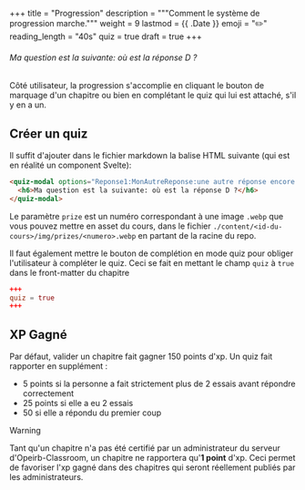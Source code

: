 +++
title = "Progression"
description = """Comment le système de progression marche."""
weight = 9
lastmod = {{ .Date }}
emoji = "✏️"
reading_length = "40s"
quiz = true
draft = true
+++

<quiz-modal options="Reponse1:MonAutreReponse:une autre réponse encore:réponse D" answer="réponse D" prize="1">
  <h6>Ma question est la suivante: où est la réponse D ?</h6>
</quiz-modal>

Côté utilisateur, la progression s'accomplie en cliquant le bouton de marquage
d'un chapitre ou bien en complétant le quiz qui lui est attaché, s'il y en a un.

## Créer un quiz

Il suffit d'ajouter dans le fichier markdown la balise HTML suivante (qui est
en réalité un component Svelte):

```md
<quiz-modal options="Reponse1:MonAutreReponse:une autre réponse encore:réponse D" answer="réponse D" prize="1">
  <h6>Ma question est la suivante: où est la réponse D ?</h6>
</quiz-modal>
```

Le paramètre `prize` est un numéro correspondant à une image `.webp` que vous
pouvez mettre en asset du cours, dans le fichier
`./content/<id-du-cours>/img/prizes/<numero>.webp` en partant de la racine du
repo.

Il faut également mettre le bouton de complétion en mode quiz pour obliger
l'utilisateur à compléter le quiz. Ceci se fait en mettant le champ `quiz` à
`true` dans le front-matter du chapitre

```toml
+++
quiz = true
+++
```
## XP Gagné

Par défaut, valider un chapitre fait gagner 150 points d'xp. Un quiz fait
rapporter en supplément :

- 5 points si la personne a fait strictement plus de 2 essais avant répondre
correctement
- 25 points si elle a eu 2 essais
- 50 si elle a répondu du premier coup

> [!WARNING]
> Tant qu'un chapitre n'a pas été certifié par un administrateur du serveur
> d'Opeirb-Classroom, un chapitre ne rapportera qu'**1 point** d'xp.
> Ceci permet de favoriser l'xp gagné dans des chapitres qui seront réellement
> publiés par les administrateurs.

